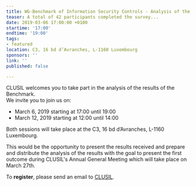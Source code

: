 ```yaml
---
title: WG-Benchmark of Information Security Controls - Analysis of the results
teaser: A total of 42 participants completed the survey...
date: 2019-03-06 17:00:00 +0100
startime: '17:00'
endtime: '19:00'
tags:
- featured
location: C3, 16 bd d’Avranches, L-1160 Luxembourg
sponsors: ''
link: ''
published: false

---
```

CLUSIL welcomes you to take part in the analysis of the results of the Benchmark.  
We invite you to join us on: 

* March 6, 2019 starting at 17:00 until 19:00
* March 12, 2019 starting at 12:00 until 14:00 

Both sessions will take place at the C3, 16 bd d’Avranches, L-1160 Luxembourg.  
  
This would be the opportunity to present the results received and prepare and distribute the analysis of the results with the goal to present the first outcome during CLUSIL's Annual General Meeting which will take place on March 27th.  
  
To **register**, please send an email to [CLUSIL](mailto:secgen@clusil.lu). 